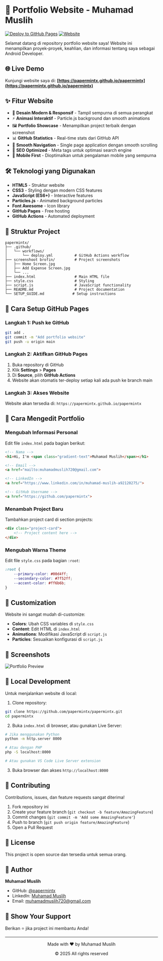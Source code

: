 # 🚀 Portfolio Website - Muhamad Muslih

[![Deploy to GitHub Pages](https://github.com/papermintx/papermintx/actions/workflows/deploy.yml/badge.svg)](https://github.com/papermintx/papermintx/actions/workflows/deploy.yml)
[![Website](https://img.shields.io/website?url=https%3A%2F%2Fpapermintx.github.io%2Fpapermintx)](https://papermintx.github.io/papermintx)

Selamat datang di repository portfolio website saya! Website ini menampilkan proyek-proyek, keahlian, dan informasi tentang saya sebagai Android Developer.

## 🌐 Live Demo

Kunjungi website saya di: **[https://papermintx.github.io/papermintx](https://papermintx.github.io/papermintx)**

## ✨ Fitur Website

- 🎨 **Desain Modern & Responsif** - Tampil sempurna di semua perangkat
- ⚡ **Animasi Interaktif** - Particle.js background dan smooth animations
- 🖼️ **Portfolio Showcase** - Menampilkan project terbaik dengan screenshot
- 📊 **GitHub Statistics** - Real-time stats dari GitHub API
- 🌙 **Smooth Navigation** - Single page application dengan smooth scrolling
- 🎯 **SEO Optimized** - Meta tags untuk optimasi search engine
- 📱 **Mobile First** - Dioptimalkan untuk pengalaman mobile yang sempurna

## 🛠️ Teknologi yang Digunakan

- **HTML5** - Struktur website
- **CSS3** - Styling dengan modern CSS features
- **JavaScript (ES6+)** - Interactive features
- **Particles.js** - Animated background particles
- **Font Awesome** - Icon library
- **GitHub Pages** - Free hosting
- **GitHub Actions** - Automated deployment

## 📁 Struktur Project

```
papermintx/
├── .github/
│   └── workflows/
│       └── deploy.yml          # GitHub Actions workflow
├── screenshoot brofin/         # Project screenshots
│   ├── Home Screen.jpg
│   ├── Add Expense Screen.jpg
│   └── ...
├── index.html                  # Main HTML file
├── style.css                   # Styling
├── script.js                   # JavaScript functionality
├── README.md                   # Project documentation
└── SETUP_GUIDE.md             # Setup instructions
```

## 🚀 Cara Setup GitHub Pages

### Langkah 1: Push ke GitHub

```bash
git add .
git commit -m "Add portfolio website"
git push -u origin main
```

### Langkah 2: Aktifkan GitHub Pages

1. Buka repository di GitHub
2. Klik **Settings** > **Pages**
3. Di **Source**, pilih **GitHub Actions**
4. Website akan otomatis ter-deploy setiap kali ada push ke branch main

### Langkah 3: Akses Website

Website akan tersedia di: `https://papermintx.github.io/papermintx`

## 📝 Cara Mengedit Portfolio

### Mengubah Informasi Personal

Edit file `index.html` pada bagian berikut:

```html
<!-- Nama -->
<h1>Hi, I'm <span class="gradient-text">Muhamad Muslih</span></h1>

<!-- Email -->
<a href="mailto:muhamadmuslih720@gmail.com">

<!-- LinkedIn -->
<a href="https://www.linkedin.com/in/muhamad-muslih-a92120275/">

<!-- GitHub Username -->
<a href="https://github.com/papermintx">
```

### Menambah Project Baru

Tambahkan project card di section projects:

```html
<div class="project-card">
    <!-- Project content here -->
</div>
```

### Mengubah Warna Theme

Edit file `style.css` pada bagian `:root`:

```css
:root {
    --primary-color: #00d4ff;
    --secondary-color: #7f52ff;
    --accent-color: #ff6b6b;
}
```

## 🎨 Customization

Website ini sangat mudah di-customize:

- **Colors**: Ubah CSS variables di `style.css`
- **Content**: Edit HTML di `index.html`
- **Animations**: Modifikasi JavaScript di `script.js`
- **Particles**: Sesuaikan konfigurasi di `script.js`

## 📱 Screenshots

![Portfolio Preview](https://via.placeholder.com/800x400?text=Portfolio+Preview)

## 🔧 Local Development

Untuk menjalankan website di local:

1. Clone repository:
```bash
git clone https://github.com/papermintx/papermintx.git
cd papermintx
```

2. Buka `index.html` di browser, atau gunakan Live Server:
```bash
# Jika menggunakan Python
python -m http.server 8000

# Atau dengan PHP
php -S localhost:8000

# Atau gunakan VS Code Live Server extension
```

3. Buka browser dan akses `http://localhost:8000`

## 🤝 Contributing

Contributions, issues, dan feature requests sangat diterima!

1. Fork repository ini
2. Create your feature branch (`git checkout -b feature/AmazingFeature`)
3. Commit changes (`git commit -m 'Add some AmazingFeature'`)
4. Push to branch (`git push origin feature/AmazingFeature`)
5. Open a Pull Request

## 📄 License

This project is open source dan tersedia untuk semua orang.

## 👤 Author

**Muhamad Muslih**

- GitHub: [@papermintx](https://github.com/papermintx)
- LinkedIn: [Muhamad Muslih](https://www.linkedin.com/in/muhamad-muslih-a92120275/)
- Email: muhamadmuslih720@gmail.com

## 🌟 Show Your Support

Berikan ⭐️ jika project ini membantu Anda!

---

<div align="center">
  <p>Made with ❤️ by Muhamad Muslih</p>
  <p>© 2025 All rights reserved</p>
</div>
